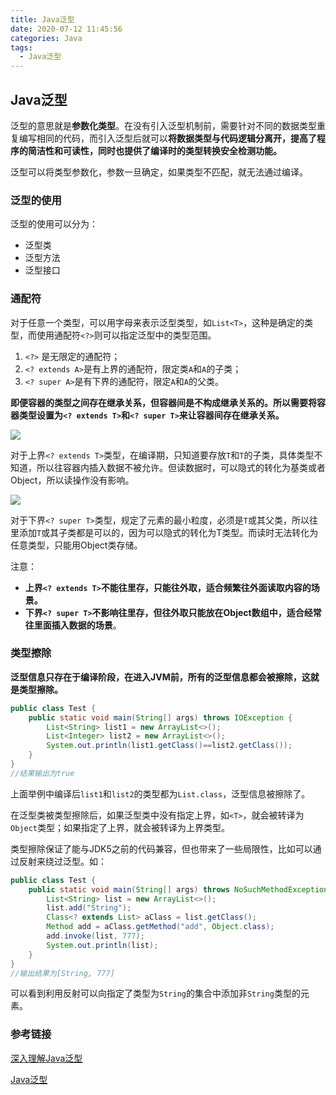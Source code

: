 ```yaml
---
title: Java泛型
date: 2020-07-12 11:45:56
categories: Java
tags:
  - Java泛型
---
```


## Java泛型

泛型的意思就是**参数化类型**。在没有引入泛型机制前，需要针对不同的数据类型重复编写相同的代码，而引入泛型后就可以**将数据类型与代码逻辑分离开，提高了程序的简洁性和可读性，同时也提供了编译时的类型转换安全检测功能。**

泛型可以将类型参数化，参数一旦确定，如果类型不匹配，就无法通过编译。

<!--more-->

### 泛型的使用

泛型的使用可以分为：

- 泛型类
- 泛型方法
- 泛型接口

### 通配符

对于任意一个类型，可以用字母来表示泛型类型，如`List<T>`，这种是确定的类型，而使用通配符`<?>`则可以指定泛型中的类型范围。

1. `<?>` 是无限定的通配符；
2. `<? extends A>`是有上界的通配符，限定类`A`和`A`的子类；
3. `<? super A>`是有下界的通配符，限定`A`和`A`的父类。

**即便容器的类型之间存在继承关系，但容器间是不构成继承关系的。所以需要将容器类型设置为`<? extends T>`和`<? super T>`来让容器间存在继承关系。**

![](https://f1bu920.github.io/images/Java泛型extends.png)

对于上界`<? extends T>`类型，在编译期，只知道要存放`T`和`T`的子类，具体类型不知道，所以往容器内插入数据不被允许。但读数据时，可以隐式的转化为基类或者Object，所以读操作没有影响。

![](https://f1bu920.github.io/images/Java泛型super.png)

对于下界`<? super T>`类型，规定了元素的最小粒度，必须是`T`或其父类，所以往里添加`T`或其子类都是可以的，因为可以隐式的转化为T类型。而读时无法转化为任意类型，只能用Object类存储。

注意：

- **上界`<? extends T>`不能往里存，只能往外取，适合频繁往外面读取内容的场景。**
- **下界`<? super T>`不影响往里存，但往外取只能放在Object数组中，适合经常往里面插入数据的场景**。



### 类型擦除

**泛型信息只存在于编译阶段，在进入JVM前，所有的泛型信息都会被擦除，这就是类型擦除。**

```java
public class Test {
    public static void main(String[] args) throws IOException {
        List<String> list1 = new ArrayList<>();
        List<Integer> list2 = new ArrayList<>();
        System.out.println(list1.getClass()==list2.getClass());
    }
}
//结果输出为true
```

上面举例中编译后`list1`和`list2`的类型都为`List.class`，泛型信息被擦除了。

在泛型类被类型擦除后，如果泛型类中没有指定上界，如`<T>`，就会被转译为`Object`类型；如果指定了上界，就会被转译为上界类型。

类型擦除保证了能与JDK5之前的代码兼容，但也带来了一些局限性，比如可以通过反射来绕过泛型。如：

```java
public class Test {
    public static void main(String[] args) throws NoSuchMethodException, InvocationTargetException, IllegalAccessException {
        List<String> list = new ArrayList<>();
        list.add("String");
        Class<? extends List> aClass = list.getClass();
        Method add = aClass.getMethod("add", Object.class);
        add.invoke(list, 777);
        System.out.println(list);
    }
}
//输出结果为[String, 777]
```

可以看到利用反射可以向指定了类型为`String`的集合中添加非`String`类型的元素。



### 参考链接

[深入理解Java泛型](https://juejin.im/post/5b614848e51d45355d51f792)

[Java泛型](https://blog.csdn.net/briblue/article/details/76736356)

